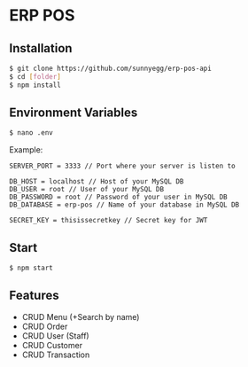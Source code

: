 # ERP POS

## Installation

```bash
$ git clone https://github.com/sunnyegg/erp-pos-api
$ cd [folder]
$ npm install
```

## Environment Variables

```bash
$ nano .env
```

Example:

```
SERVER_PORT = 3333 // Port where your server is listen to

DB_HOST = localhost // Host of your MySQL DB
DB_USER = root // User of your MySQL DB
DB_PASSWORD = root // Password of your user in MySQL DB
DB_DATABASE = erp-pos // Name of your database in MySQL DB

SECRET_KEY = thisissecretkey // Secret key for JWT
```

## Start

```bash
$ npm start
```

## Features

- CRUD Menu (+Search by name)
- CRUD Order
- CRUD User (Staff)
- CRUD Customer
- CRUD Transaction
